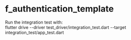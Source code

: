 # f_authentication_template

Run the integration test with:  
flutter drive --driver test_driver/integration_test.dart --target integration_test/app_test.dart
